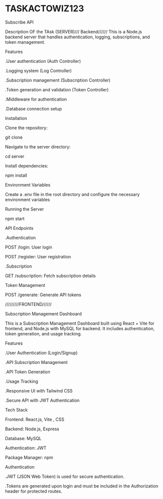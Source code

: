 # TASKACTOWIZ123

Subscribe API

Description OF the TAsk (SERVER)/// Backend////// This is a Node.js backend server that handles authentication, logging, subscriptions, and token management.

Features

.User authentication (Auth Controller)

.Logging system (Log Controller)

.Subscription management (Subscription Controller)

.Token generation and validation (Token Controller)

.Middleware for authentication

.Database connection setup

Installation

Clone the repository:

git clone

Navigate to the server directory:

cd server

Install dependencies:

npm install

Environment Variables

Create a .env file in the root directory and configure the necessary environment variables

Running the Server

npm start

API Endpoints

.Authentication

POST /login: User login

POST /register: User registration

.Subscription

GET /subscription: Fetch subscription details

Token Management

POST /generate: Generate API tokens

/////////FRONTEND//////

Subscription Management Dashboard

This is a Subscription Management Dashboard built using React + Vite for frontend, and Node.js with MySQL for backend. It includes authentication, token generation, and usage tracking.

Features

.User Authentication (Login/Signup)

.API Subscription Management

.API Token Generation

.Usage Tracking

.Responsive UI with Tailwind CSS

.Secure API with JWT Authentication

Tech Stack

Frontend: React.js, Vite , CSS

Backend: Node.js, Express

Database: MySQL

Authentication: JWT

Package Manager: npm

Authentication

.JWT (JSON Web Token) is used for secure authentication.

.Tokens are generated upon login and must be included in the Authorization header for protected routes.
